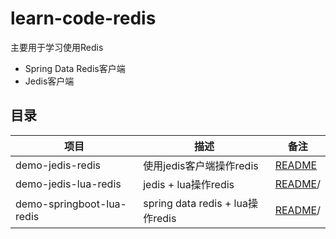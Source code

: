 # learn-code-redis
主要用于学习使用Redis

- Spring Data Redis客户端
- Jedis客户端


## 目录

|项目|描述|备注|
| --- | --- | --- |
| demo-jedis-redis| 使用jedis客户端操作redis |  [README](./demo-jedis-redis/README.md)|
| demo-jedis-lua-redis | jedis + lua操作redis | [README](./demo-jedis-lua-redis/README.md/)/
| demo-springboot-lua-redis | spring data redis + lua操作redis | [README](./demo-springboot-lua-redis/README.md/)/

